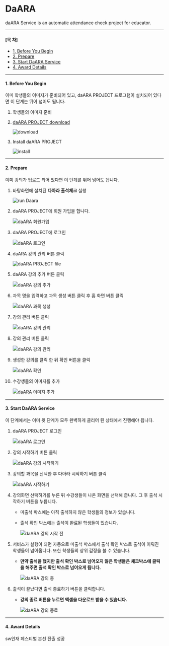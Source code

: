 # DaARA

daARA Service is an automatic attendance check project for educator.

***
#### [목    차]
   - [1. Before You Begin](#1-before-you-begin)
   - [2. Prepare](#2-prepare)
   - [3. Start DaARA Service](#3-start-daara-service)
   - [4. Award Details](#4-award-details)

***

#### 1. Before You Begin

이미 학생들의 이미지가 준비되어 있고, daARA PROJECT 프로그램이 설치되어 있다면 이 단계는 뛰어 넘어도 됩니다.

   1. 학생들의 이미지 준비

   2. [daARA PROJECT download](http://ec2-3-34-3-126.ap-northeast-2.compute.amazonaws.com/)

      ![download](https://user-images.githubusercontent.com/35029025/139011729-73e04ae3-311e-4a2c-9f18-a99a02e4fabf.png)

   3. Install daARA PROJECT

      ![install](https://user-images.githubusercontent.com/35029025/139011882-55e1ddac-7b21-4255-9a21-79c7d14174d0.png)

***

#### 2. Prepare

이미 강의가 업로드 되어 있다면 이 단계를 뛰어 넘어도 됩니다.

   1. 바탕화면에 설치된 **다아라 출석체크** 실행


      ![run Daara](https://user-images.githubusercontent.com/35029025/139012121-2e4b8a9d-2bb1-46c3-9230-8232b1d5f2f7.png)   

   2. daARA PROJECT에 회원 가입을 합니다.

      ![daARA 회원가입](https://daara-reference.s3.ap-northeast-2.amazonaws.com/444.PNG)

   3. daARA PROJECT에 로그인

      ![daARA 로그인](https://daara-reference.s3.ap-northeast-2.amazonaws.com/555.PNG)

   4. daARA 강의 관리 버튼 클릭

      ![daARA PROJECT file](https://daara-reference.s3.ap-northeast-2.amazonaws.com/666.PNG)

   5. daARA 강의 추가 버튼 클릭

      ![daARA 강의 추가](https://daara-reference.s3.ap-northeast-2.amazonaws.com/777.PNG)

   6. 과목 명을 입력하고 과목 생성 버튼 클릭 후 홈 화면 버튼 클릭

      ![daARA 과목 생성](https://daara-reference.s3.ap-northeast-2.amazonaws.com/888.PNG)

   7. 강의 관리 버튼 클릭
   
      ![daARA 강의 관리](https://daara-reference.s3.ap-northeast-2.amazonaws.com/666.PNG)   
   
   8. 강의 관리 버튼 클릭

      ![daARA 강의 관리](https://daara-reference.s3.ap-northeast-2.amazonaws.com/999.PNG)

   9. 생성한 강의를 클릭 한 뒤 확인 버튼을 클릭

      ![daARA 확인](https://daara-reference.s3.ap-northeast-2.amazonaws.com/101010.PNG)

   1. 수강생들의 이미지를 추가

      ![daARA 이미지 추가](https://daara-reference.s3.ap-northeast-2.amazonaws.com/111111.PNG)

***
#### 3. Start DaARA Service

이 단계에서는 이미 윗 단계가 모두 완벽하게 클리어 된 상태에서 진행해야 됩니다.

   1. daARA PROJECT 로그인

      ![daARA 로그인](https://daara-reference.s3.ap-northeast-2.amazonaws.com/555.PNG)
    
   2. 강의 시작하기 버튼 클릭 

      ![daARA 강의 시작하기](https://daara-reference.s3.ap-northeast-2.amazonaws.com/121212.PNG)

   3. 강의할 과목을 선택한 후 다아라 시작하기 버튼 클릭

      ![daARA 시작하기](https://daara-reference.s3.ap-northeast-2.amazonaws.com/aaa.PNG)
      
   4. 강의화면 선택하기를 누른 뒤 수강생들이 나온 화면을 선택해 줍니다. 그 후 출석 시작하기 버튼을 누릅니다.
      
      * 미출석 박스에는 아직 출석하지 않은 학생들의 정보가 있습니다.
      * 출석 확인 박스에는 출석이 완료된 학생들이 있습니다.

         ![daARA 강의 시작 전](https://daara-reference.s3.ap-northeast-2.amazonaws.com/bbb.PNG)
   

   5. 서비스가 실행이 되면 자동으로 미출석 박스에서 출석 확인 박스로 출석이 이뤄진 학생들이 넘어옵니다. 또한 학생들의 상위 감정을 볼 수 있습니다.

      * **만약 출석을 했지만 출석 확인 박스로 넘어오지 않은 학생들은 체크박스에 클릭을 해주면 출석 확인 박스로 넘어오게 됩니다.**

         ![daARA 강의 중](https://daara-reference.s3.ap-northeast-2.amazonaws.com/ddd.PNG)

   6. 출석이 끝났다면 출석 종료하기 버튼을 클릭합니다.
      
      * **강의 종료 버튼을 누르면 엑셀을 다운로드 받을 수 있습니다.**

         ![daARA 강의 종료](https://daara-reference.s3.ap-northeast-2.amazonaws.com/eee.PNG)

***

#### 4. Award Details

  sw인재 페스티벌 본선 진출 성공

